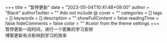 +++
title = "暂停更新"
date = "2023-05-04T10:41:48+08:00"
author = "Black"
authorTwitter = "" #do not include @
cover = ""
categories = []
tags = []
keywords = []
description = ""
showFullContent = false
readingTime = false
hideComments = false
color = "" #color from the theme settings
+++
暂停更新一段时间，进行一个密集的学习安排  
博客更新有点影响到学习的效率



